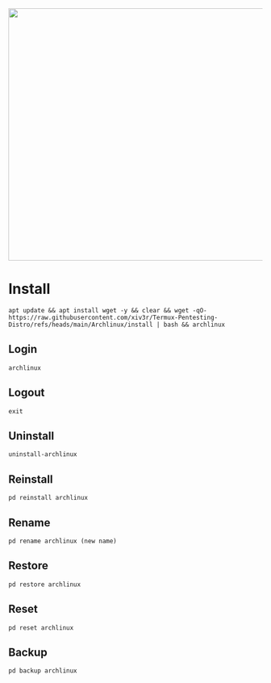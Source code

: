 <img width="800" height="500" src="https://github.com/xiv3r/Termux-Pentesting-Distro/blob/main/Archlinux/archlinux.png">

# Install
```
apt update && apt install wget -y && clear && wget -qO- https://raw.githubusercontent.com/xiv3r/Termux-Pentesting-Distro/refs/heads/main/Archlinux/install | bash && archlinux
```
## Login
```
archlinux
```
## Logout
```
exit
```
## Uninstall
```
uninstall-archlinux
```
## Reinstall
```
pd reinstall archlinux
```
## Rename
```
pd rename archlinux (new name)
```
## Restore
```
pd restore archlinux
```
## Reset 
```
pd reset archlinux
```
## Backup 
```
pd backup archlinux
```
